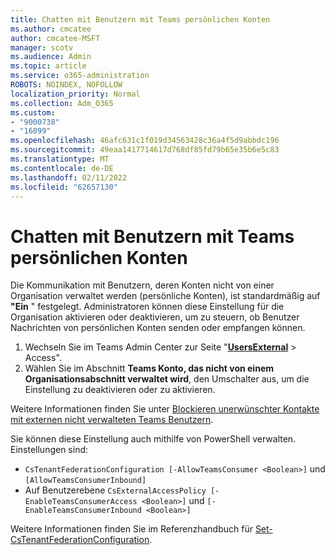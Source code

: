 ```yaml
---
title: Chatten mit Benutzern mit Teams persönlichen Konten
ms.author: cmcatee
author: cmcatee-MSFT
manager: scotv
ms.audience: Admin
ms.topic: article
ms.service: o365-administration
ROBOTS: NOINDEX, NOFOLLOW
localization_priority: Normal
ms.collection: Adm_O365
ms.custom:
- "9000738"
- "16099"
ms.openlocfilehash: 46afc631c1f019d34563428c36a4f5d9abbdc196
ms.sourcegitcommit: 49eaa1417714617d768df85fd79b65e35b6e5c83
ms.translationtype: MT
ms.contentlocale: de-DE
ms.lasthandoff: 02/11/2022
ms.locfileid: "62657130"
---
```

# <a name="chat-with-users-with-teams-personal-accounts"></a>Chatten mit Benutzern mit Teams persönlichen Konten

Die Kommunikation mit Benutzern, deren Konten nicht von einer Organisation verwaltet werden (persönliche Konten), ist standardmäßig auf **"Ein** " festgelegt. Administratoren können diese Einstellung für die Organisation aktivieren oder deaktivieren, um zu steuern, ob Benutzer Nachrichten von persönlichen Konten senden oder empfangen können.

1. Wechseln Sie im Teams Admin Center zur Seite "[**UsersExternal**](https://admin.teams.microsoft.com/company-wide-settings/external-communications)  >  Access".
2. Wählen Sie im Abschnitt **Teams Konto, das nicht von einem Organisationsabschnitt verwaltet wird**, den Umschalter aus, um die Einstellung zu deaktivieren oder zu aktivieren.

Weitere Informationen finden Sie unter [Blockieren unerwünschter Kontakte mit externen nicht verwalteten Teams Benutzern](https://docs.microsoft.com/microsoftteams/manage-external-access#block-unsolicited-contact-with-external-unmanaged-teams-users).

Sie können diese Einstellung auch mithilfe von PowerShell verwalten. Einstellungen sind: 

- `CsTenantFederationConfiguration [-AllowTeamsConsumer <Boolean>]` und `[AllowTeamsConsumerInbound]`
- Auf Benutzerebene `CsExternalAccessPolicy [-EnableTeamsConsumerAccess <Boolean>]` und `[-EnableTeamsConsumerInbound <Boolean>]`

Weitere Informationen finden Sie im Referenzhandbuch für [Set-CsTenantFederationConfiguration](https://docs.microsoft.com/powershell/module/skype/set-cstenantfederationconfiguration?view=skype-ps&preserve-view=true).
